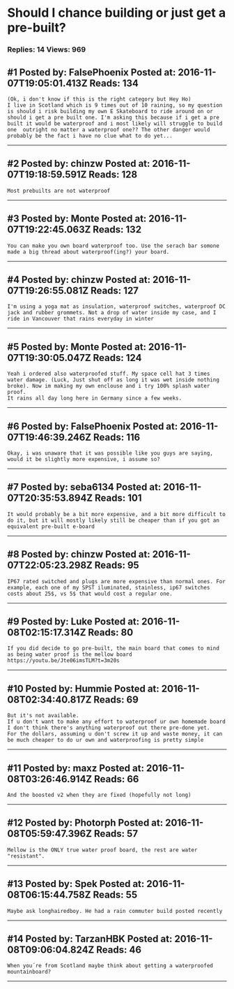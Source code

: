 # Should I chance building or just get a pre-built?

### Replies: 14 Views: 969

## \#1 Posted by: FaIsePhoenix Posted at: 2016-11-07T19:05:01.413Z Reads: 134

```
(Ok, i don't know if this is the right category but Hey Ho)
I live in Scotland which is 9 times out of 10 raining, so my question is should i risk building my own E Skateboard to ride around on or should i get a pre built one. I'm asking this because if i get a pre built it would be waterproof and i most likely will struggle to build one  outright no matter a waterproof one?? The other danger would probably be the fact i have no clue what to do yet...
```

---
## \#2 Posted by: chinzw Posted at: 2016-11-07T19:18:59.591Z Reads: 128

```
Most prebuilts are not waterproof
```

---
## \#3 Posted by: Monte Posted at: 2016-11-07T19:22:45.063Z Reads: 132

```
You can make you own board waterproof too. Use the serach bar somone made a big thread about waterproof(ing?) your board.
```

---
## \#4 Posted by: chinzw Posted at: 2016-11-07T19:26:55.081Z Reads: 127

```
I'm using a yoga mat as insulation, waterproof switches, waterproof DC jack and rubber grommets. Not a drop of water inside my case, and I ride in Vancouver that rains everyday in winter
```

---
## \#5 Posted by: Monte Posted at: 2016-11-07T19:30:05.047Z Reads: 124

```
Yeah i ordered also waterproofed stuff. My space cell hat 3 times water damage. (Luck, Just shut off as long it was wet inside nothing broke). Now im making my own enclouse and i try 100% splash water proof.
It rains all day long here in Germany since a few weeks.
```

---
## \#6 Posted by: FaIsePhoenix Posted at: 2016-11-07T19:46:39.246Z Reads: 116

```
Okay, i was unaware that it was possible like you guys are saying, would it be slightly more expensive, i assume so?
```

---
## \#7 Posted by: seba6134 Posted at: 2016-11-07T20:35:53.894Z Reads: 101

```
It would probably be a bit more expensive, and a bit more difficult to do it, but it will mostly likely still be cheaper than if you got an equivalent pre-built e-board
```

---
## \#8 Posted by: chinzw Posted at: 2016-11-07T22:05:23.298Z Reads: 95

```
IP67 rated switched and plugs are more expensive than normal ones. For example, each one of my SPST iluminated, stainless, ip67 switches costs about 25$, vs 5$ that would cost a regular one.
```

---
## \#9 Posted by: Luke Posted at: 2016-11-08T02:15:17.314Z Reads: 80

```
If you did decide to go pre-built, the main board that comes to mind as being water proof is the mellow board
https://youtu.be/Jte06imsTLM?t=3m20s
```

---
## \#10 Posted by: Hummie Posted at: 2016-11-08T02:34:40.817Z Reads: 69

```
But it's not available. 
If u don't want to make any effort to waterproof ur own homemade board I don't think there's anything waterproof out there pre-done yet. 
For the dollars, assuming u don't screw it up and waste money, it can be much cheaper to do ur own and waterproofing is pretty simple
```

---
## \#11 Posted by: maxz Posted at: 2016-11-08T03:26:46.914Z Reads: 66

```
And the boosted v2 when they are fixed (hopefully not long)
```

---
## \#12 Posted by: Photorph Posted at: 2016-11-08T05:59:47.396Z Reads: 57

```
Mellow is the ONLY true water proof board, the rest are water "resistant".
```

---
## \#13 Posted by: Spek Posted at: 2016-11-08T06:15:44.758Z Reads: 55

```
Maybe ask longhairedboy. He had a rain commuter build posted recently
```

---
## \#14 Posted by: TarzanHBK Posted at: 2016-11-08T09:06:04.824Z Reads: 46

```
When you´re from Scotland maybe think about getting a waterproofed mountainboard?
```

---
